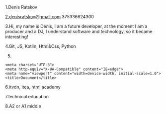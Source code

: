 1.Denis Ratskov

2.denisratskov@gmail.com 375336624300

3.Hi, my name is Denis, I am a future developer, at the moment I am a producer and a DJ, I understand software and technology, so it became interesting!

4.Git, JS, Kotlin, Html&Css, Python

5.

<!DOCTYPE html>

<html lang="en">

  <head>
  <!--начинаем CSS-->

    <meta charset="UTF-8">
    <meta http-equiv="X-UA-Compatible" content="IE=edge">
    <meta name="viewport" content="width=device-width, initial-scale=1.0">
    <title>Document</title>
    
  </head>
  <body>
  <script>
    let value = prompt("НЕТ", "Вам есть 18?");
    console.log(`Вы ввели значение - ${value}`)
    alert("Привет, если ты попал на мой сайт, то тебе очень повезло!")
    //типа того что-то, а дальще - больше
  </script>
  </body>
</html>

6.itvdn, itea, html academy

7.technical education

8.A2 or A1 middle
